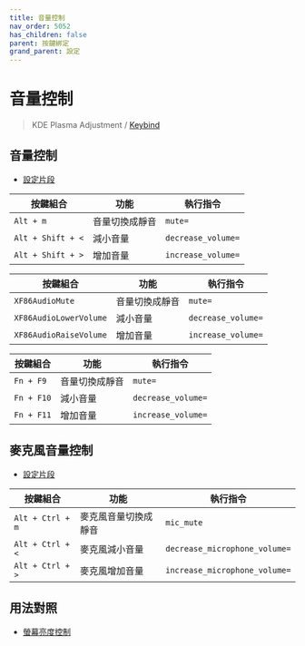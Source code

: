 ```yaml
---
title: 音量控制
nav_order: 5052
has_children: false
parent: 按鍵綁定
grand_parent: 設定
---
```



# 音量控制

> KDE Plasma Adjustment / [Keybind](https://github.com/samwhelp/kubuntu-adjustment/tree/main/prototype/main/demo-config/keybind/demo-keybind-mode-dolphin)


## 音量控制

* [設定片段](https://github.com/samwhelp/kubuntu-adjustment/blob/main/prototype/main/kde-config/locale/en_us/Breeze-Dark/asset/overlay/etc/skel/.config/kglobalshortcutsrc#L34-L41)

| 按鍵組合          | 功能             | 執行指令                                    |
| ----------------- | ---------------- | ------------------------------------------- |
| `Alt + m`         | 音量切換成靜音   | `mute=`     |
| `Alt + Shift + <` | 減小音量         | `decrease_volume=` |
| `Alt + Shift + >` | 增加音量         | `increase_volume=` |


| 按鍵組合               | 功能           | 執行指令                                    |
| ---------------------- | -------------- | ------------------------------------------- |
| `XF86AudioMute`        | 音量切換成靜音 | `mute=`     |
| `XF86AudioLowerVolume` | 減小音量       | `decrease_volume=` |
| `XF86AudioRaiseVolume` | 增加音量       | `increase_volume=` |


| 按鍵組合          | 功能             | 執行指令                                    |
| ----------------- | ---------------- | ------------------------------------------- |
| `Fn + F9`         | 音量切換成靜音   | `mute=`     |
| `Fn + F10` | 減小音量         | `decrease_volume=` |
| `Fn + F11` | 增加音量         | `increase_volume=` |


## 麥克風音量控制

* [設定片段](https://github.com/samwhelp/kubuntu-adjustment/blob/main/prototype/main/kde-config/locale/en_us/Breeze-Dark/asset/overlay/etc/skel/.config/kglobalshortcutsrc#L36-L40)


| 按鍵組合          | 功能             | 執行指令                                    |
| ----------------- | ---------------- | ------------------------------------------- |
| `Alt + Ctrl + m`         | 麥克風音量切換成靜音   | `mic_mute`     |
| `Alt + Ctrl + <` | 麥克風減小音量         | `decrease_microphone_volume=` |
| `Alt + Ctrl + >` | 麥克風增加音量         | `increase_microphone_volume=` |





## 用法對照

* [螢幕亮度控制](https://samwhelp.github.io/note-about-kubuntu/read/config/keybind/monitor-brightness-control.html)
